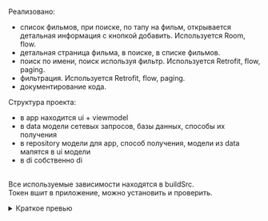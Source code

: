 Реализовано:
- список фильмов, при поиске, по тапу на фильм, открывается детальная информация с кнопкой добавить. Используется Room, flow.
- детальная страница фильма, в поиске, в списке фильмов.
- поиск по имени, поиск используя фильтр. Используется Retrofit, flow, paging.
- фильтрация. Используется Retrofit, flow, paging.
- документирование кода.

Структура проекта:
- в app находится ui + viewmodel
- в data модели сетевых запросов, базы данных, способы их получения
- в repository модели для app, способ получения, модели из data мапятся в ui модели
- в di собственно di

</br>Все используемые зависимости находятся в buildSrc.
</br>Токен вшит в приложение, можно установить и проверить.
<details>
  <summary>Краткое превью</summary>


https://user-images.githubusercontent.com/29070360/221505820-d4d67b03-0bcd-4da3-b056-319af44a8605.mp4


</details>
